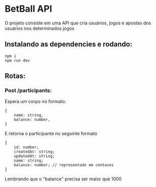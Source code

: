 # BetBall API

<p>O projeto consiste em uma API que cria usuários, jogos e apostas dos usuários nos determinados jogos</p>

## Instalando as dependencies e rodando:

```
npm i
npm run dev
```

## Rotas:

### Post /participants:

<p>Espera um corpo no formato:<br>

```
{
    name: string,
    balance: number,
}
```

<p>E retorna o participante no seguinte formato

```
{
	id: number;
	createdAt: string;
	updatedAt: string;
	name: string;
	balance: number; // representado em centavos
}
```

</p>

<p>Lembrando que o "balance" precisa ser maior que 1000</p>